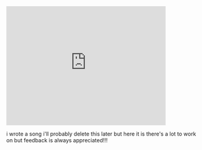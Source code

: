 <iframe width="420" height="315" src="https://www.youtube.com/embed/wWhuvnR8rPg" frameborder="0" allowfullscreen></iframe>

i wrote a song i'll probably delete this later but here it is there's a lot to work on but feedback is always appreciated!!!

